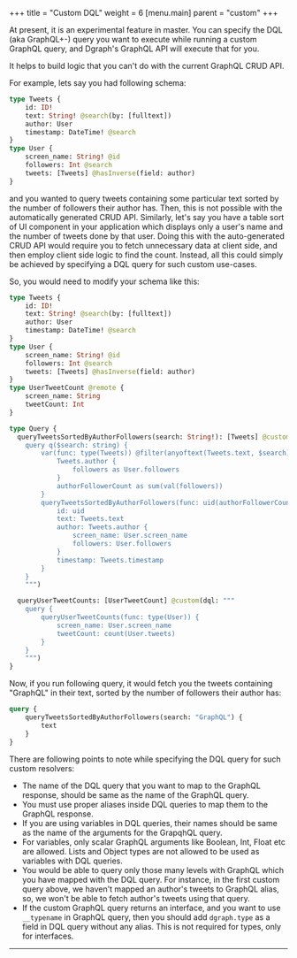 +++
title = "Custom DQL"
weight = 6
[menu.main]
    parent = "custom"
+++

At present, it is an experimental feature in master. You can specify the DQL (aka GraphQL+-) query you want to execute
while running a custom GraphQL query, and Dgraph's GraphQL API will execute that for you.

It helps to build logic that you can't do with the current GraphQL CRUD API.

For example, lets say you had following schema:
```graphql
type Tweets {
	id: ID!
	text: String! @search(by: [fulltext])
	author: User
	timestamp: DateTime! @search
}
type User {
	screen_name: String! @id
	followers: Int @search
	tweets: [Tweets] @hasInverse(field: author)
}
```

and you wanted to query tweets containing some particular text sorted by the number of followers their author has. Then,
this is not possible with the automatically generated CRUD API. Similarly, let's say you have a table sort of UI
component in your application which displays only a user's name and the number of tweets done by that user. Doing this
with the auto-generated CRUD API would require you to fetch unnecessary data at client side, and then employ client side
logic to find the count. Instead, all this could simply be achieved by specifying a DQL query for such custom use-cases.

So, you would need to modify your schema like this:
```graphql
type Tweets {
	id: ID!
	text: String! @search(by: [fulltext])
	author: User
	timestamp: DateTime! @search
}
type User {
	screen_name: String! @id
	followers: Int @search
	tweets: [Tweets] @hasInverse(field: author)
}
type UserTweetCount @remote {
	screen_name: String
	tweetCount: Int
}

type Query {
  queryTweetsSortedByAuthorFollowers(search: String!): [Tweets] @custom(dql: """
	query q($search: string) {
		var(func: type(Tweets)) @filter(anyoftext(Tweets.text, $search)) {
			Tweets.author {
				followers as User.followers
			}
			authorFollowerCount as sum(val(followers))
		}
		queryTweetsSortedByAuthorFollowers(func: uid(authorFollowerCount), orderdesc: val(authorFollowerCount)) {
			id: uid
			text: Tweets.text
			author: Tweets.author {
			    screen_name: User.screen_name
			    followers: User.followers
			}
			timestamp: Tweets.timestamp
		}
	}
	""")

  queryUserTweetCounts: [UserTweetCount] @custom(dql: """
	query {
		queryUserTweetCounts(func: type(User)) {
			screen_name: User.screen_name
			tweetCount: count(User.tweets)
		}
	}
	""")
}

```

Now, if you run following query, it would fetch you the tweets containing "GraphQL" in their text, sorted by the number
of followers their author has:
```graphql
query {
    queryTweetsSortedByAuthorFollowers(search: "GraphQL") {
        text
    }
}
```

There are following points to note while specifying the DQL query for such custom resolvers:

* The name of the DQL query that you want to map to the GraphQL response, should be same as the name of the GraphQL query.
* You must use proper aliases inside DQL queries to map them to the GraphQL response.
* If you are using variables in DQL queries, their names should be same as the name of the arguments for the GrapqhQL query.
* For variables, only scalar GraphQL arguments like Boolean, Int, Float etc are allowed. Lists and Object types are not allowed to be used as variables with DQL queries.
* You would be able to query only those many levels with GraphQL which you have mapped with the DQL query. For instance, in the first custom query above, we haven't mapped an author's tweets to GraphQL alias, so, we won't be able to fetch author's tweets using that query.
* If the custom GraphQL query returns an interface, and you want to use `__typename` in GraphQL query, then you should add `dgraph.type` as a field in DQL query without any alias. This is not required for types, only for interfaces.

---